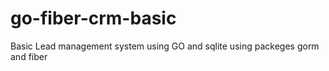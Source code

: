 # go-fiber-crm-basic

Basic Lead management system using GO and sqlite using packeges gorm and fiber